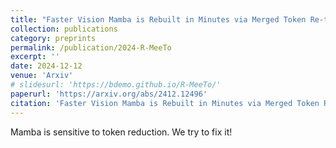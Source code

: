 ```yaml
---
title: "Faster Vision Mamba is Rebuilt in Minutes via Merged Token Re-training"
collection: publications
category: preprints
permalink: /publication/2024-R-MeeTo
excerpt: ''
date: 2024-12-12
venue: 'Arxiv'
# slidesurl: 'https://bdemo.github.io/R-MeeTo/'
paperurl: 'https://arxiv.org/abs/2412.12496'
citation: 'Faster Vision Mamba is Rebuilt in Minutes via Merged Token Re-training. Arxiv. M. Shi*, Y. Zhou*, R. Yu, Z. Li, Z. Liang, X. Zhao, X. Peng, T Rajpurohit, R. Vedantam, W. Zhao, K. Wang, Y. You.'
---
```


Mamba is sensitive to token reduction. We try to fix it!